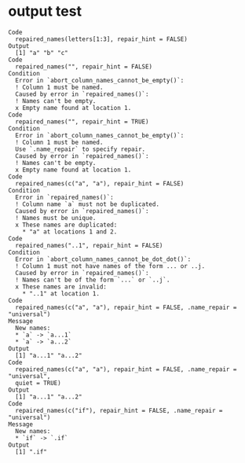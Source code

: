 # output test

    Code
      repaired_names(letters[1:3], repair_hint = FALSE)
    Output
      [1] "a" "b" "c"
    Code
      repaired_names("", repair_hint = FALSE)
    Condition
      Error in `abort_column_names_cannot_be_empty()`:
      ! Column 1 must be named.
      Caused by error in `repaired_names()`:
      ! Names can't be empty.
      x Empty name found at location 1.
    Code
      repaired_names("", repair_hint = TRUE)
    Condition
      Error in `abort_column_names_cannot_be_empty()`:
      ! Column 1 must be named.
      Use `.name_repair` to specify repair.
      Caused by error in `repaired_names()`:
      ! Names can't be empty.
      x Empty name found at location 1.
    Code
      repaired_names(c("a", "a"), repair_hint = FALSE)
    Condition
      Error in `repaired_names()`:
      ! Column name `a` must not be duplicated.
      Caused by error in `repaired_names()`:
      ! Names must be unique.
      x These names are duplicated:
        * "a" at locations 1 and 2.
    Code
      repaired_names("..1", repair_hint = FALSE)
    Condition
      Error in `abort_column_names_cannot_be_dot_dot()`:
      ! Column 1 must not have names of the form ... or ..j.
      Caused by error in `repaired_names()`:
      ! Names can't be of the form `...` or `..j`.
      x These names are invalid:
        * "..1" at location 1.
    Code
      repaired_names(c("a", "a"), repair_hint = FALSE, .name_repair = "universal")
    Message
      New names:
      * `a` -> `a...1`
      * `a` -> `a...2`
    Output
      [1] "a...1" "a...2"
    Code
      repaired_names(c("a", "a"), repair_hint = FALSE, .name_repair = "universal",
      quiet = TRUE)
    Output
      [1] "a...1" "a...2"
    Code
      repaired_names(c("if"), repair_hint = FALSE, .name_repair = "universal")
    Message
      New names:
      * `if` -> `.if`
    Output
      [1] ".if"

